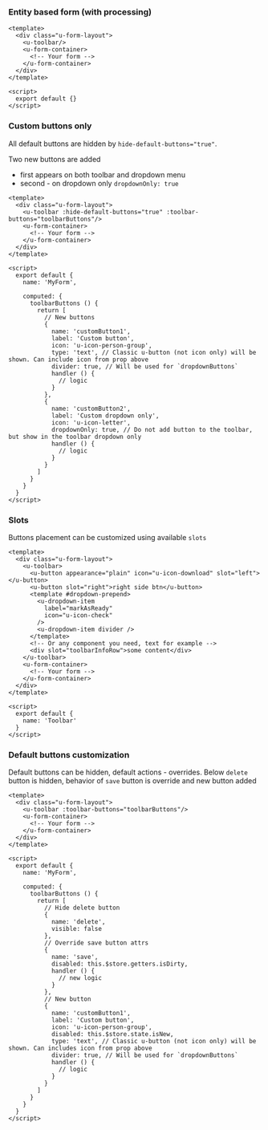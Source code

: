 ### Entity based form (with processing)
```vue
<template>
  <div class="u-form-layout">
    <u-toolbar/>
    <u-form-container>
      <!-- Your form -->
    </u-form-container>
  </div>
</template>

<script>
  export default {}
</script>
```

### Custom buttons only
All default buttons are hidden by `hide-default-buttons="true"`.

Two new buttons are added
  - first appears on both toolbar and dropdown menu
  - second - on dropdown only `dropdownOnly: true` 
```vue
<template>
  <div class="u-form-layout">
    <u-toolbar :hide-default-buttons="true" :toolbar-buttons="toolbarButtons"/>
    <u-form-container>
      <!-- Your form -->
    </u-form-container>
  </div>
</template>

<script>
  export default {
    name: 'MyForm',

    computed: {
      toolbarButtons () {
        return [
          // New buttons
          {
            name: 'customButton1',
            label: 'Custom button',
            icon: 'u-icon-person-group',
            type: 'text', // Classic u-button (not icon only) will be shown. Can include icon from prop above
            divider: true, // Will be used for `dropdownButtons`
            handler () {
              // logic
            }
          },
          {
            name: 'customButton2',
            label: 'Custom dropdown only',
            icon: 'u-icon-letter',
            dropdownOnly: true, // Do not add button to the toolbar, but show in the toolbar dropdown only
            handler () {
              // logic
            }
          }
        ]
      }
    }
  }
</script>
```

### Slots
Buttons placement can be customized using available `slots`

```vue
<template>
  <div class="u-form-layout">
    <u-toolbar>
      <u-button appearance="plain" icon="u-icon-download" slot="left"></u-button>
      <u-button slot="right">right side btn</u-button>
      <template #dropdown-prepend>
        <u-dropdown-item
          label="markAsReady"
          icon="u-icon-check"
        />
        <u-dropdown-item divider />
      </template>
      <!-- Or any component you need, text for example -->
      <div slot="toolbarInfoRow">some content</div>
    </u-toolbar>
    <u-form-container>
      <!-- Your form -->
    </u-form-container>
  </div>
</template>

<script>
  export default {
    name: 'Toolbar'
  }
</script>
```

### Default buttons customization
Default buttons can be hidden, default actions - overrides. Below `delete` button is hidden,
behavior of `save` button is override and new button added

```vue
<template>
  <div class="u-form-layout">
    <u-toolbar :toolbar-buttons="toolbarButtons"/>
    <u-form-container>
      <!-- Your form -->
    </u-form-container>
  </div>
</template>

<script>
  export default {
    name: 'MyForm',

    computed: {
      toolbarButtons () {
        return [
          // Hide delete button
          {
            name: 'delete',
            visible: false
          },
          // Override save button attrs
          {
            name: 'save',
            disabled: this.$store.getters.isDirty,
            handler () {
              // new logic
            }
          },
          // New button
          {
            name: 'customButton1',
            label: 'Custom button',
            icon: 'u-icon-person-group',
            disabled: this.$store.state.isNew,
            type: 'text', // Classic u-button (not icon only) will be shown. Can includes icon from prop above
            divider: true, // Will be used for `dropdownButtons`
            handler () {
              // logic
            }
          }
        ]
      }
    }
  }
</script>
```